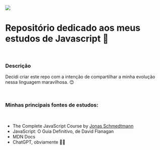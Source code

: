 <img src="https://miro.medium.com/v2/resize:fit:720/1*L_QoAG863l8QvqxpNyBiqw.gif">
                                               
# Repositório dedicado aos meus estudos de Javascript 🚀


<br>

### Descrição
Decidi criar este repo com a intenção de compartilhar a minha evolução nessa linguagem maravilhosa. 😊

<br>

### Minhas principais fontes de estudos:
<br>

- The Complete JavaScript Course by <a href="https://github.com/jonasschmedtmann">Jonas Schmedtmann</a>  
- JavaScript: O Guia Definitivo, de David Flanagan
- MDN Docs
- ChatGPT, obviamente 🗿🍷


